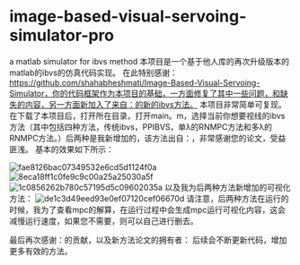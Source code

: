 # image-based-visual-servoing-simulator-pro
a matlab simulator for ibvs method
本项目是一个基于他人库的再次升级版本的matlab的ibvs的仿真代码实现。
在此特别感谢：https://github.com/shahabheshmati/Image-Based-Visual-Servoing-Simulator，你的代码框架作为本项目的基础，一方面修复了其中一些问题，和缺失的内容，另一方面新加入了来自：的新的ibvs方法。
本项目非常简单可复现。在下载了本项目后，打开所在目录，打开main。m，选择当前你想要视线的ibvs方法（其中包括四种方法，传统ibvs，PPIBVS，单λ的RNMPC方法和多λ的RNMPC方法。）后两种是我新增加的，该方法出自：，非常感谢您的论文，受益匪浅。
基本的效果如下所示：

![fae8126bac07349532e6cd5d1124f0a](https://github.com/user-attachments/assets/ecc26d99-b322-452e-ba5e-d682b9ecdbda)
![8eca18ff1c0fe9c9c00a25a25030a5f](https://github.com/user-attachments/assets/f5cbe9a7-3a31-4fc3-a1cf-31dd666baef0)
![1c0856262b780c57195d5c09602035a](https://github.com/user-attachments/assets/dd59ac2e-f20e-4566-bec3-078f4dac77c0)
以及我为后两种方法新增加的可视化方法：
![de1c3d49eed93e0ef07120cef06670d](https://github.com/user-attachments/assets/8f3a61be-1133-4f7d-bd26-c95a86a041ee)
请注意，后两种方法在运行的时候，我为了查看mpc的解算，在运行过程中会生成mpc运行可视化内容，这会减慢运行速度，如果您不需要，则可以自己进行删去。

最后再次感谢：的贡献，以及新方法论文的拥有者：
后续会不断更新代码，增加更多有效的方法。
